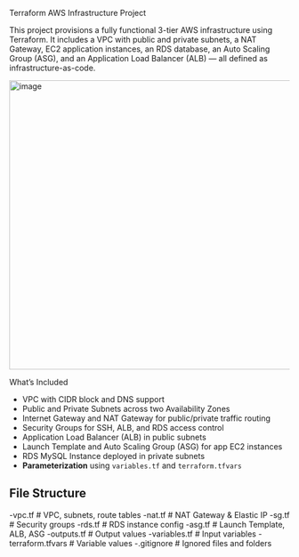 Terraform AWS Infrastructure Project

This project provisions a fully functional 3-tier AWS infrastructure using Terraform. It includes a VPC with public and private subnets, a NAT Gateway, EC2 application instances, an RDS database, an Auto Scaling Group (ASG), and an Application Load Balancer (ALB) — all defined as infrastructure-as-code.

<img width="520" alt="image" src="https://github.com/user-attachments/assets/23b7d83f-4339-477c-b93a-3c108b4eb0be" />



What’s Included

- VPC with CIDR block and DNS support
- Public and Private Subnets across two Availability Zones
- Internet Gateway and NAT Gateway for public/private traffic routing
- Security Groups for SSH, ALB, and RDS access control
- Application Load Balancer (ALB) in public subnets
- Launch Template and Auto Scaling Group (ASG) for app EC2 instances
- RDS MySQL Instance deployed in private subnets
- **Parameterization** using `variables.tf` and `terraform.tfvars`

##  File Structure
-vpc.tf # VPC, subnets, route tables
-nat.tf # NAT Gateway & Elastic IP
-sg.tf # Security groups
-rds.tf # RDS instance config
-asg.tf # Launch Template, ALB, ASG
-outputs.tf # Output values
-variables.tf # Input variables
-terraform.tfvars # Variable values
-.gitignore # Ignored files and folders
